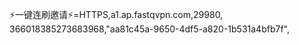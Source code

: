 
⚡一键连刷邀请⚡=HTTPS,a1.ap.fastqvpn.com,29980, 366018385273683968,"aa81c45a-9650-4df5-a820-1b531a4bfb7f",
